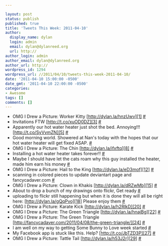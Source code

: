 ```yaml
---

layout: post
status: publish
published: true
title: 'Tweets This Week: 2011-04-10'
author:
  display_name: dylan
  login: admin
  email: dylan@dylanreed.org
  url: http://
author_login: admin
author_email: dylan@dylanreed.org
author_url: http://
wordpress_id: 1294
wordpress_url: //2011/04/10/tweets-this-week-2011-04-10/
date: '2011-04-10 15:00:00 -0500'
date_gmt: '2011-04-10 22:00:00 -0500'
categories:
- Awesome
tags: []
comments: []
---
```


  * OMG I Drew a Picture: Worker Kitty [http://dylan.la/hnzUwv][1] [#][2]
  * Invitations FTW [http://t.co/xuOD0DZ][3] [#][4]
  * Apparently our hot water heater just shot the bed. Annoying!!! [http://t.co/SyVvmZN][5] [#][6]
  * Good morning world. Showered at Nan's today with the hopes that our hot water heater will get fixed ASAP. [#][7]
  * OMG I Drew a Picture: The Chin [http://dylan.la/ifxftq][8] [#][9]
  * Installing a hot water heater takes forever!! [#][10]
  * Maybe I should have let the cats roam why this guy installed the heater, made him earn his money [#][11]
  * OMG I Drew a Picture: Hail to the King [http://dylan.la/eD3mof][12] [#][13]
  * scanning in colored pieces to update deviantart page and fancycadaver.com [#][14]
  * OMG I Drew a Picture: Clown in Khakis [http://dylan.la/dRZwMb][15] [#][16]
  * About to drop a bunch of my drawings onto flickr, Get ready [#][17]
  * uploading to flickr still happening but when it is done they will all be right here: [http://dylan.la/gQqPvo][18] Please enjoy them [#][19]
  * OMG I Drew a Picture: Karate Kick [http://dylan.la/h2RlkD][20] [#][21]
  * OMG I Drew a Picture: The Green Triangle [http://dylan.la/hnajBg][22] [#][23]
  * OMG I Drew a Picture: The Green Triangle [http://fancycadaver.com/2011/04/08/the-green-triangle/][24] [#][25]
  * I am well on my way to getting Some Bunny to Love week started [#][26]
  * My Facebook app is stuck like this. Help? [http://t.co/JbTZD3P][27] [#][28]
  * OMG I Drew a Picture: Tattle Tail [http://dylan.la/h53J2r][29] [#][30]
  


   [1]: http://dylan.la/hnzUwv
   [2]: http://twitter.com/awesomeguy/statuses/54561171319169024
   [3]: http://t.co/xuOD0DZ
   [4]: http://twitter.com/awesomeguy/statuses/54679148970524672
   [5]: http://t.co/SyVvmZN
   [6]: http://twitter.com/awesomeguy/statuses/54723552527646720
   [7]: http://twitter.com/awesomeguy/statuses/54874850107469824
   [8]: http://dylan.la/ifxftq
   [9]: http://twitter.com/awesomeguy/statuses/54972652246417408
   [10]: http://twitter.com/awesomeguy/statuses/55010486487494656
   [11]: http://twitter.com/awesomeguy/statuses/55014124022808576
   [12]: http://dylan.la/eD3mof
   [13]: http://twitter.com/awesomeguy/statuses/55285161062973440
   [14]: http://twitter.com/awesomeguy/statuses/55311349521186816
   [15]: http://dylan.la/dRZwMb
   [16]: http://twitter.com/awesomeguy/statuses/55665763129888768
   [17]: http://twitter.com/awesomeguy/statuses/56001259727097856
   [18]: http://dylan.la/gQqPvo
   [19]: http://twitter.com/awesomeguy/statuses/56006529521954816
   [20]: http://dylan.la/h2RlkD
   [21]: http://twitter.com/awesomeguy/statuses/56010739277762560
   [22]: http://dylan.la/hnajBg
   [23]: http://twitter.com/awesomeguy/statuses/56371014216581120
   [24]: http://fancycadaver.com/2011/04/08/the-green-triangle/
   [25]: http://twitter.com/awesomeguy/statuses/56371014149480448
   [26]: http://twitter.com/awesomeguy/statuses/56428937106046976
   [27]: http://t.co/JbTZD3P
   [28]: http://twitter.com/awesomeguy/statuses/56541480239632385
   [29]: http://dylan.la/h53J2r
   [30]: http://twitter.com/awesomeguy/statuses/56735096341929984

